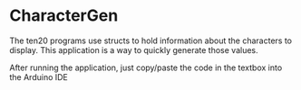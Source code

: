 # CharacterGen

The ten20 programs use structs to hold information about the characters to display. This application is a way to quickly generate those values. 

After running the application, just copy/paste the code in the textbox into the Arduino IDE
